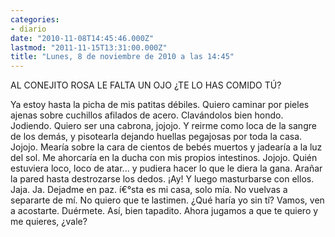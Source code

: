 ```yaml
---
categories:
- diario
date: "2010-11-08T14:45:46.000Z"
lastmod: "2011-11-15T13:31:00.000Z"
title: "Lunes, 8 de noviembre de 2010 a las 14:45"
---
```


AL CONEJITO ROSA LE FALTA UN OJO ¿TE LO HAS COMIDO TÚ?


Ya estoy hasta la picha de mis patitas débiles. Quiero caminar por pieles ajenas sobre cuchillos afilados de acero. Clavándolos bien hondo. Jodiendo. Quiero ser una cabrona, jojojo. Y reirme como loca de la sangre de los demás, y pisotearla dejando huellas pegajosas por toda la casa. Jojojo. Mearí­a sobre la cara de cientos de bebés muertos y jadearí­a a la luz del sol. Me ahorcarí­a en la ducha con mis propios intestinos. Jojojo. Quién estuviera loco, loco de atar... y pudiera hacer lo que le diera la gana. Arañar la pared hasta destrozarse los dedos. ¡Ay! Y luego masturbarse con ellos. Jaja. Ja. Dejadme en paz. í€°sta es mi casa, solo mí­a. No vuelvas a separarte de mí­. No quiero que te lastimen. ¿Qué harí­a yo sin tí­? Vamos, ven a acostarte. Duérmete. Así­, bien tapadito. Ahora jugamos a que te quiero y me quieres, ¿vale?